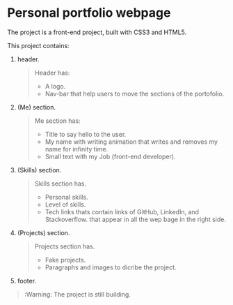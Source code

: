 # Personal portfolio webpage

The project is a front-end project, built with CSS3 and HTML5.

This project contains:
1. header.
    > Header has:
    > - A logo.
    > - Nav-bar that help users to move the sections of the portofolio.

2. (Me) section.
    > Me section has:
    > - Title to say hello to the user.
    > - My name with writing animation that writes and removes my name for infinity time.
    > - Small text with my Job (front-end developer).

3. (Skills) section.
    > Skills section has.
    > - Personal skills.
    > - Level of skills.
    > - Tech links thats contain links of GitHub, LinkedIn, and Stackoverflow. 
    >   that appear in all the wep bage in the right side.
4. (Projects) section.
    > Projects section has.
    > - Fake projects.
    > - Paragraphs and images to dicribe the project.
5. footer.

> :Warning: The project is still building.